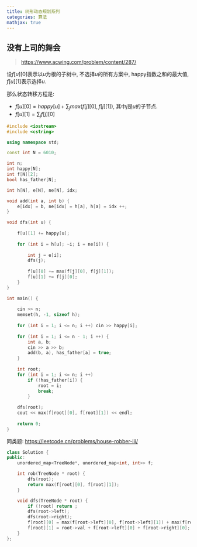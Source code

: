 ```yaml
---
title: 树形动态规划系列
categories: 算法
mathjax: true
---
```




## 没有上司的舞会

> https://www.acwing.com/problem/content/287/

设$f[u][0]$表示以$u$为根的子树中, 不选择$u$的所有方案中, happy指数之和的最大值, $f[u][1]$表示选择$u$.

那么状态转移方程是:

* $f[u][0] = happy[u] + \sum_j max(f[j][0], f[j][1])$, 其中$j$是$u$​的子节点.
* $f[u][1] = \sum_j f[j][0]$

```cpp
#include <iostream>
#include <cstring>

using namespace std;

const int N = 6010;

int n;
int happy[N];
int f[N][2];
bool has_father[N];

int h[N], e[N], ne[N], idx;

void add(int a, int b) {
    e[idx] = b, ne[idx] = h[a], h[a] = idx ++;
}

void dfs(int u) {
    
    f[u][1] += happy[u];
    
    for (int i = h[u]; ~i; i = ne[i]) {
        
        int j = e[i];
        dfs(j);
        
        f[u][0] += max(f[j][0], f[j][1]);
        f[u][1] += f[j][0];
    }
}

int main() {
    
    cin >> n;
    memset(h, -1, sizeof h);
    
    for (int i = 1; i <= n; i ++) cin >> happy[i];
    
    for (int i = 1; i <= n - 1; i ++) {
        int a, b;
        cin >> a >> b;
        add(b, a), has_father[a] = true;
    }
    
    int root;
    for (int i = 1; i <= n; i ++)
        if (!has_father[i]) {
            root = i;
            break;
        }
    
    dfs(root);
    cout << max(f[root][0], f[root][1]) << endl;
    
    return 0;
}
```

同类题: https://leetcode.cn/problems/house-robber-iii/

```cpp
class Solution {
public:
    unordered_map<TreeNode*, unordered_map<int, int>> f;

    int rob(TreeNode * root) {
        dfs(root);
        return max(f[root][0], f[root][1]);    
    }

    void dfs(TreeNode * root) {
        if (!root) return ;
        dfs(root->left);
        dfs(root->right);
        f[root][0] = max(f[root->left][0], f[root->left][1]) + max(f[root->right][0], f[root->right][1]);
        f[root][1] = root->val + f[root->left][0] + f[root->right][0];
    }
};
```

